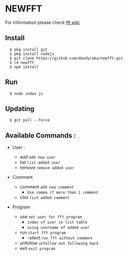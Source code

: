 # NEWFFT
For information please check [fft wiki](https://github.com/VicoErv/fft/wiki)

## Install
      $ pkg install git
      $ pkg install nodejs
      $ git clone https://github.com/dandyraka/newfft.git
      $ cd newfft
      $ npm install

## Run
      $ node index.js

## Updating
      $ git pull --force

## Available Commands :
- User :
    - add `add new user`
    - list `list added user`
    - remove `remove added user`

- Comment
    - comment `add new comment`
        - `Use comma if more than 1 comment`
    - clist `list added comment`

 - Program
    - use `set user for fft program`
        - `index of user in list table`
        - `using username of added user`
    - run `start fft program`
        - -silent `run fft without comment`
    - unfollow `unfollow not following back`
    - exit `exit program`
